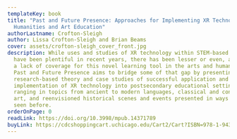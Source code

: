 ```yaml
---
templateKey: book
title: "Past and Future Presence: Approaches for Implementing XR Technology in
  Humanities and Art Education"
authorLastname: Crofton-Sleigh
author: Lissa Crofton-Sleigh and Brian Beams
cover: assets/crofton-sleigh_cover_front.jpg
description: While uses and studies of XR technology within STEM-based education
  have been plentiful in recent years, there has been lesser or even, at times,
  a lack of coverage for this novel learning tool in the arts and humanities.
  Past and Future Presence aims to bridge some of that gap by presenting
  research-based theory and case studies of successful application and
  implementation of XR technology into postsecondary educational settings,
  ranging in topics from ancient to modern languages, classical and contemporary
  art, and reenvisioned historical scenes and events presented in ways never
  seen before.
orderOnPage: 0
readLink: https://doi.org/10.3998/mpub.14371789
buyLink: https://cdcshoppingcart.uchicago.edu/Cart2/Cart?ISBN=978-1-943208-69-2&PRESS=amherst
---
```

